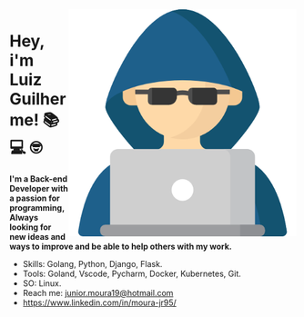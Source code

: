 <img src="./img/programer.png" min-width="400px" max-width="400px" width="400px" align="right" alt="Computador Image" title="Computador Image">


# Hey, i'm Luiz Guilherme!  :books: :computer: :nerd_face:

**I'm a Back-end Developer with a passion for programming, Always looking for new ideas and ways to improve and be able to help others with my work.**

- Skills: Golang, Python,  Django, Flask.
- Tools: Goland, Vscode, Pycharm, Docker, Kubernetes, Git.
- SO: Linux.
- Reach me: junior.moura19@hotmail.com
- https://www.linkedin.com/in/moura-jr95/
